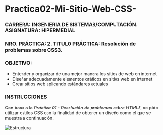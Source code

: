 # Practica02-Mi-Sitio-Web-CSS-
### **CARRERA:** INGENIERIA DE SISTEMAS/COMPUTACIÓN. **ASIGNATURA:** HIPERMEDIAL
### **NRO. PRÁCTICA:** 2. **TITULO PRÁCTICA:** Resolución de problemas sobre CSS3.
### **OBJETIVO**:
  * Entender y organizar de una mejor manera los sitios de web en internet
  * Diseñar adecuadamente elementos gráficos en sitios web en internet
  * Crear sitios web aplicando estándares actuales 
  ### INSTRUCCIONES
  Con base a la *Práctica 01 - Resolución de problemas sobre HTML5*, se pide  utilizar estilos CSS con la finalidad de obtener un diseño como el que se muestra a continuación. 
  
 ![Estructura](http://dis.um.es/~lopezquesada/documentos/IES_1213/LMSGI/curso/UT5/libroswebcss/www.librosweb.es/img/css/f1210.gif)
 
 

